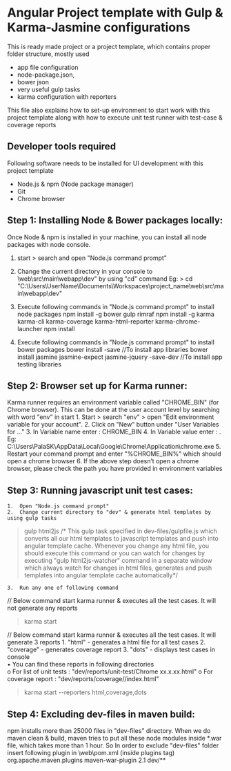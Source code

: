 Angular Project template with Gulp & Karma-Jasmine configurations
==================================================
This is ready made project or a project template, which contains proper folder structure, mostly used 
 
- app file configuration
- node-package.json,
- bower json 
- very useful gulp tasks
- karma configuration with reporters 

This file also explains how to set-up environment to start work with this project template along with how to execute unit test runner with test-case & coverage reports

Developer tools required
---------------------------------
Following software needs to be installed for UI development with this project template  

- Node.js & npm (Node package manager)
- Git
- Chrome browser


Step 1: Installing Node & Bower packages locally:
-------------------------------------------------
Once Node & npm is installed in your machine, you can install all node packages with node console.

1. start > search and open "Node.js command prompt"
2. Change the current directory in your console to <project directory>\web\src\main\webapp\dev" by using "cd" command
    Eg: > cd "C:\Users\UserName\Documents\Workspaces\project_name\web\src\main\webapp\dev"
    
3.	Execute following commands in "Node.js command prompt" to install node packages 
    npm install -g bower gulp rimraf 
    npm install -g karma karma-cli karma-coverage karma-html-reporter karma-chrome-launcher
    npm install

4.	Execute following commands in "Node.js command prompt" to install bower packages
    bower install -save //To install app libraries
    bower install jasmine jasmine-expect jasmine-jquery -save-dev //To install app testing libraries

Step 2: Browser set up for Karma runner:
-----------------------------------------
Karma runner requires an environment variable called "CHROME_BIN" (for Chrome browser). This can be done at the user account level by searching with word "env" in start 
    1.	Start > search "env" > open "Edit environment variable for your account".
    2.	Click on "New" button under "User Variables for ..."
    3.	In Variable name enter : CHROME_BIN
    4.	In Variable value enter : <path to exe file of chrome browser>. 
    Eg: C:\Users\PalaSK\AppData\Local\Google\Chrome\Application\chrome.exe
    5.	Restart your command prompt and enter "%CHROME_BIN%" which should open a chrome browser
    6.	If the above step doesn’t open a chrome browser, please check the path you have provided in environment variables

Step 3: Running javascript unit test cases:
-------------------------------------------
    1.	Open "Node.js command prompt"
    2.	Change current directory to "dev" & generate html templates by using gulp tasks
> gulp html2js
    /* This gulp task specified in dev-files/gulpfile.js which converts all our html templates to javascript templates and push into angular template cache. Whenever you change any html file, you should execute this command or you can watch for changes by executing "gulp html2js-watcher" command in a separate window which always watch for changes in html files, generates and push templates into angular template cache automatically*/

    3.	Run any one of following command
// Below command start karma runner & executes all the test cases. It will not generate any reports
> karma start

// Below command start karma runner & executes all the test cases. It will generate 3 reports
    1.	"html" - generates a html file for all test cases
    2.	"coverage" - generates coverage report 
    3.	"dots" - displays test cases in console     
•	You can find these reports in following directories  
    o	For list of unit tests    : "dev/reports/unit-test/Chrome xx.x.xx.html" 
    o	For coverage report       : "dev/reports/coverage/<latest-folder>/index.html"
> karma start --reporters html,coverage,dots	
 
Step 4: Excluding dev-files in maven build:
-------------------------------------------
npm installs more than 25000 files in "dev-files" directory. When we do maven clean & build, maven tries to put all these node modules inside *.war file, which takes more than 1 hour. So In order to exclude "dev-files" folder insert following plugin in <project directory>\web\pom.xml (inside plugins tag)
<plugins>
     <!-- other plugins -->
     <plugin>
            <groupId>org.apache.maven.plugins</groupId>
            <artifactId>maven-war-plugin</artifactId>
            <version>2.1</version>
            <configuration>
                <warSourceExcludes>dev/**</warSourceExcludes>
            </configuration>
     </plugin>
     <!-- other plugins -->
 </plugins>